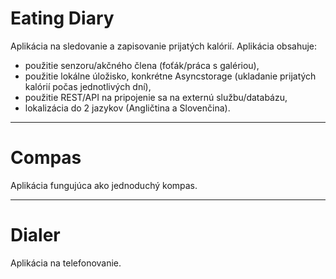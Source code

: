 # Eating Diary
Aplikácia na sledovanie a zapisovanie prijatých kalórií. Aplikácia obsahuje:
- použitie senzoru/akčného člena (foťák/práca s galériou),
- použitie lokálne úložisko, konkrétne Asyncstorage (ukladanie prijatých kalórií počas jednotlivých dní),
- použitie REST/API na pripojenie sa na externú službu/databázu,
- lokalizácia do 2 jazykov (Angličtina a Slovenčina).

---
# Compas
Aplikácia fungujúca ako jednoduchý kompas. 

---
# Dialer
Aplikácia  na telefonovanie. 
